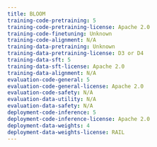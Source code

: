 ```yaml
---
title: BLOOM
training-code-pretraining: 5
training-code-pretraining-license: Apache 2.0
training-code-finetuning: Unknown
training-code-alignment: N/A
training-data-pretraining: Unknown
training-data-pretraining-license: D3 or D4
training-data-sft: 5
training-data-sft-license: Apache 2.0
training-data-alignment: N/A
evaluation-code-general: 5
evaluation-code-general-license: Apache 2.0
evaluation-code-safety: N/A
evaluation-data-utility: N/A
evaluation-data-safety: N/A
deployment-code-inference: 5
deployment-code-inference-license: Apache 2.0
deployment-data-weights: 4
deployment-data-weights-license: RAIL
---
```

